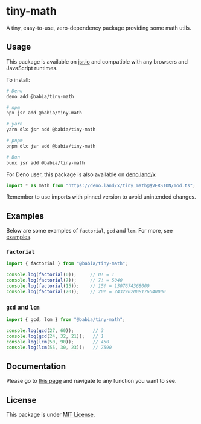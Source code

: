 # tiny-math

A tiny, easy-to-use, zero-dependency package providing some math utils.

## Usage

This package is available on [jsr.io](https://jsr.io) and compatible with any browsers and JavaScript runtimes.

To install:

```sh
# Deno
deno add @babia/tiny-math

# npm
npx jsr add @babia/tiny-math

# yarn
yarn dlx jsr add @babia/tiny-math

# pnpm
pnpm dlx jsr add @babia/tiny-math

# Bun
bunx jsr add @babia/tiny-math
```

For Deno user, this package is also available on [deno.land/x](https://deno.land/x)

```ts
import * as math from "https://deno.land/x/tiny_math@$VERSION/mod.ts";
```

Remember to use imports with pinned version to avoid unintended changes.

## Examples

Below are some examples of `factorial`, `gcd` and `lcm`. For more, see [examples](./examples/).

### `factorial`

```ts
import { factorial } from "@babia/tiny-math";

console.log(factorial(0));     // 0! = 1
console.log(factorial(7));     // 7! = 5040
console.log(factorial(15));    // 15! = 1307674368000
console.log(factorial(20));    // 20! = 2432902008176640000
```

### `gcd` and `lcm`

```ts
import { gcd, lcm } from "@babia/tiny-math";

console.log(gcd(27, 60));       // 3
console.log(gcd(24, 32, 21));   // 1
console.log(lcm(50, 90));       // 450
console.log(lcm(55, 30, 23));   // 7590
```

## Documentation

Please go to [this page](https://jsr.io/@babia/tiny-math/doc) and navigate to any function you want to see.

## License

This package is under [MIT License](./LICENSE).
